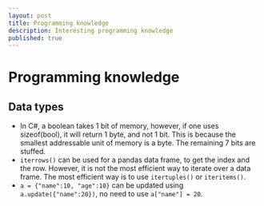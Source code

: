 ```yaml
---
layout: post
title: Programming knowledge
description: Interesting programming knowledge
published: true
---
```


# Programming knowledge

## Data types
- In C#, a boolean takes 1 bit of memory, however, if one uses sizeof(bool), it will return 1 byte, and not 1 bit. This is because the smallest addressable unit of memory is a byte. The remaining 7 bits are stuffed. 
- `iterrows()` can be used for a pandas data frame, to get the index and the row. However, it is not the most efficient way to iterate over a data frame. The most efficient way is to use `itertuples()` or `iteritems()`.
- `a = {"name":10, "age":10}` can be updated using `a.update({"name":20})`, no need to use `a["name"] = 20`.
